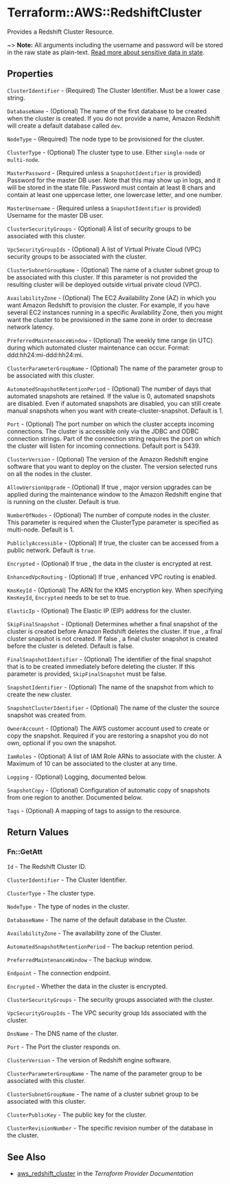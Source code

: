# Terraform::AWS::RedshiftCluster

Provides a Redshift Cluster Resource.

~> **Note:** All arguments including the username and password will be stored in the raw state as plain-text.
[Read more about sensitive data in state](/docs/state/sensitive-data.html).

## Properties

`ClusterIdentifier` - (Required) The Cluster Identifier. Must be a lower case string.

`DatabaseName` - (Optional) The name of the first database to be created when the cluster is created. If you do not provide a name, Amazon Redshift will create a default database called `dev`.

`NodeType` - (Required) The node type to be provisioned for the cluster.

`ClusterType` - (Optional) The cluster type to use. Either `single-node` or `multi-node`.

`MasterPassword` - (Required unless a `SnapshotIdentifier` is provided) Password for the master DB user. Note that this may show up in logs, and it will be stored in the state file. Password must contain at least 8 chars and contain at least one uppercase letter, one lowercase letter, and one number.

`MasterUsername` - (Required unless a `SnapshotIdentifier` is provided) Username for the master DB user.

`ClusterSecurityGroups` - (Optional) A list of security groups to be associated with this cluster.

`VpcSecurityGroupIds` - (Optional) A list of Virtual Private Cloud (VPC) security groups to be associated with the cluster.

`ClusterSubnetGroupName` - (Optional) The name of a cluster subnet group to be associated with this cluster. If this parameter is not provided the resulting cluster will be deployed outside virtual private cloud (VPC).

`AvailabilityZone` - (Optional) The EC2 Availability Zone (AZ) in which you want Amazon Redshift to provision the cluster. For example, if you have several EC2 instances running in a specific Availability Zone, then you might want the cluster to be provisioned in the same zone in order to decrease network latency.

`PreferredMaintenanceWindow` - (Optional) The weekly time range (in UTC) during which automated cluster maintenance can occur. Format: ddd:hh24:mi-ddd:hh24:mi.

`ClusterParameterGroupName` - (Optional) The name of the parameter group to be associated with this cluster.

`AutomatedSnapshotRetentionPeriod` - (Optional) The number of days that automated snapshots are retained. If the value is 0, automated snapshots are disabled. Even if automated snapshots are disabled, you can still create manual snapshots when you want with create-cluster-snapshot. Default is 1.

`Port` - (Optional) The port number on which the cluster accepts incoming connections. The cluster is accessible only via the JDBC and ODBC connection strings. Part of the connection string requires the port on which the cluster will listen for incoming connections. Default port is 5439.

`ClusterVersion` - (Optional) The version of the Amazon Redshift engine software that you want to deploy on the cluster. The version selected runs on all the nodes in the cluster.

`AllowVersionUpgrade` - (Optional) If true , major version upgrades can be applied during the maintenance window to the Amazon Redshift engine that is running on the cluster. Default is true.

`NumberOfNodes` - (Optional) The number of compute nodes in the cluster. This parameter is required when the ClusterType parameter is specified as multi-node. Default is 1.

`PubliclyAccessible` - (Optional) If true, the cluster can be accessed from a public network. Default is `true`.

`Encrypted` - (Optional) If true , the data in the cluster is encrypted at rest.

`EnhancedVpcRouting` - (Optional) If true , enhanced VPC routing is enabled.

`KmsKeyId` - (Optional) The ARN for the KMS encryption key. When specifying `KmsKeyId`, `Encrypted` needs to be set to true.

`ElasticIp` - (Optional) The Elastic IP (EIP) address for the cluster.

`SkipFinalSnapshot` - (Optional) Determines whether a final snapshot of the cluster is created before Amazon Redshift deletes the cluster. If true , a final cluster snapshot is not created. If false , a final cluster snapshot is created before the cluster is deleted. Default is false.

`FinalSnapshotIdentifier` - (Optional) The identifier of the final snapshot that is to be created immediately before deleting the cluster. If this parameter is provided, `SkipFinalSnapshot` must be false.

`SnapshotIdentifier` - (Optional) The name of the snapshot from which to create the new cluster.

`SnapshotClusterIdentifier` - (Optional) The name of the cluster the source snapshot was created from.

`OwnerAccount` - (Optional) The AWS customer account used to create or copy the snapshot. Required if you are restoring a snapshot you do not own, optional if you own the snapshot.

`IamRoles` - (Optional) A list of IAM Role ARNs to associate with the cluster. A Maximum of 10 can be associated to the cluster at any time.

`Logging` - (Optional) Logging, documented below.

`SnapshotCopy` - (Optional) Configuration of automatic copy of snapshots from one region to another. Documented below.

`Tags` - (Optional) A mapping of tags to assign to the resource.


## Return Values

### Fn::GetAtt

`Id` - The Redshift Cluster ID.

`ClusterIdentifier` - The Cluster Identifier.

`ClusterType` - The cluster type.

`NodeType` - The type of nodes in the cluster.

`DatabaseName` - The name of the default database in the Cluster.

`AvailabilityZone` - The availability zone of the Cluster.

`AutomatedSnapshotRetentionPeriod` - The backup retention period.

`PreferredMaintenanceWindow` - The backup window.

`Endpoint` - The connection endpoint.

`Encrypted` - Whether the data in the cluster is encrypted.

`ClusterSecurityGroups` - The security groups associated with the cluster.

`VpcSecurityGroupIds` - The VPC security group Ids associated with the cluster.

`DnsName` - The DNS name of the cluster.

`Port` - The Port the cluster responds on.

`ClusterVersion` - The version of Redshift engine software.

`ClusterParameterGroupName` - The name of the parameter group to be associated with this cluster.

`ClusterSubnetGroupName` - The name of a cluster subnet group to be associated with this cluster.

`ClusterPublicKey` - The public key for the cluster.

`ClusterRevisionNumber` - The specific revision number of the database in the cluster.

## See Also

* [aws_redshift_cluster](https://www.terraform.io/docs/providers/aws/r/redshift_cluster.html) in the _Terraform Provider Documentation_